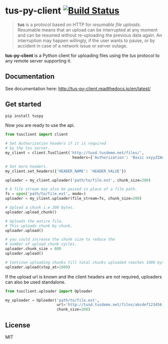 # tus-py-client [![Build Status](https://github.com/tus/tus-py-client/actions/workflows/CI.yml/badge.svg)](https://github.com/tus/tus-py-client/actions/workflows/CI.yml)

> **tus** is a protocol based on HTTP for *resumable file uploads*. Resumable
> means that an upload can be interrupted at any moment and can be resumed without
> re-uploading the previous data again. An interruption may happen willingly, if
> the user wants to pause, or by accident in case of a network issue or server
> outage.

**tus-py-client** is a Python client for uploading files using the *tus* protocol to any remote server supporting it.

## Documentation

See documentation here: http://tus-py-client.readthedocs.io/en/latest/

## Get started

```bash
pip install tuspy
```

Now you are ready to use the api.

``` python
from tusclient import client

# Set Authorization headers if it is required
# by the tus server.
my_client = client.TusClient('http://tusd.tusdemo.net/files/',
                              headers={'Authorization': 'Basic xxyyZZAAbbCC='})

# Set more headers.
my_client.set_headers({'HEADER_NAME': 'HEADER_VALUE'})

uploader = my_client.uploader('path/to/file.ext', chunk_size=200)

# A file stream may also be passed in place of a file path.
fs = open('path/to/file.ext', mode=)
uploader = my_client.uploader(file_stream=fs, chunk_size=200)

# Upload a chunk i.e 200 bytes.
uploader.upload_chunk()

# Uploads the entire file.
# This uploads chunk by chunk.
uploader.upload()

# you could increase the chunk size to reduce the
# number of upload_chunk cycles.
uploader.chunk_size = 800
uploader.upload()

# Continue uploading chunks till total chunks uploaded reaches 1000 bytes.
uploader.upload(stop_at=1000)
```

If the upload url is known and the client headers are not required, uploaders can also be used standalone.

``` python
from tusclient.uploader import Uploader

my_uploader = Uploader('path/to/file.ext',
                       url='http://tusd.tusdemo.net/files/abcdef123456',
                       chunk_size=200)
```

## License

MIT
